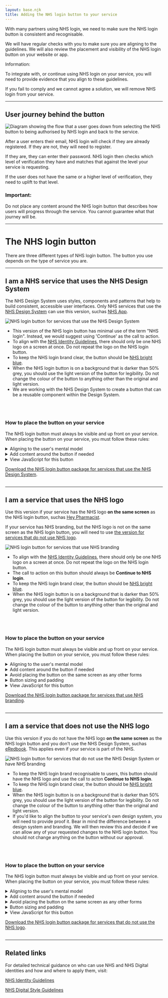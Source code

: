 ```yaml
---
layout: base.njk
title: Adding the NHS login button to your service
---
```


<p>With many partners using NHS login, we need to make sure the NHS login button is consistent and recognisable.</p>

<p>We will have regular checks with you to make sure you are aligning to the guidelines. We will also review the placement and visibility of the NHS login button on your website or app.</p>

<div class="nhsuk-inset-text">
  <span class="nhsuk-u-visually-hidden">Information: </span>
  <p>To integrate with, or continue using NHS login on your service, you will need to provide evidence that you align to these guidelines.</p>
  <p>If you fail to comply and we cannot agree a solution, we will remove NHS login from your service.</p>
</div>


 
---

<!-- <h2>Contents</h2>
<dl>
<dt><a href="/nhslogin/guidance#journey">User journey behind the button</a></dt>
<dt><a href="/nhslogin/guidance#NHS-login-buttons">The NHS login button</a></dt>
<dd>- <a href="/nhslogin/guidance#NHS-DS">Services that use the NHS Design System</a></dd>
<dd>- <a href="/nhslogin/guidance#NHS">Services that use NHS branding</a></dd>
<dd>- <a href="/nhslogin/guidance#other">All other services</a></dd>
<dt><a href="/nhslogin/guidance#related-links">Related links</a></dt>

<hr> -->

<h2 id="journey">User journey behind the button</h2>

  <img class="nhsuk-image__img" src="https://github.com/nhsconnect/nhslogin/raw/main/src/images/diagram-behind-button.png" alt="Diagram showing the flow that a user goes down from selecting the NHS button to being authorised by NHS login and back to the service.">
<!--   <figcaption class="nhsuk-image__caption">
    It can affect large areas of the body or limbs.
  </figcaption> -->
<br>
<p>After a user enters their email, NHS login will check if they are already registered. If they are not, they will need to register.</p>

<p>If they are, they can enter their password. NHS login then checks which level of verification they have and matches that against the level your service is requesting.</p>

<p>If the user does not have the same or a higher level of verification, they need to uplift to that level.</p>


<div class="nhsuk-warning-callout">
  <h3 class="nhsuk-warning-callout__label">
    Important<span class="nhsuk-u-visually-hidden">:</span>
  </h3>
  <p>Do not place any content around the NHS login button that describes how users will progress through the service. You cannot guarantee what that journey will be.</p>
</div>


---

<h1 id="NHS-login-buttons">The NHS login button</h1>

<p>There are three different types of NHS login button. The button you use depends on the type of service you are.</p>

---
<!-- NHS DESIGN SYSTEM USERS -->
  <h2 id="NHS-DS">I am a NHS service that uses the NHS Design System</h2>
  <p>The NHS Design System uses styles, components and patterns that help to build consistent, accessible user interfaces. Only NHS services that use the <a href="https://service-manual.nhs.uk/design-system">NHS Design System</a> can use this version, suchas <a href="https://www.nhs.uk/nhs-app/">NHS App</a>.</p>
  <div class="nhsuk-grid-row">
    <div class="nhsuk-grid-column-one-third">
      <img class="nhsuk-image__img" src="https://github.com/nhsconnect/nhslogin/raw/main/src/images/Guidance-example-button-NHSDS.png" alt="NHS login button for services that use the NHS Design System">
    </div>
    <div class="nhsuk-grid-column-two-thirds">
      <ul>
        <li>This version of the NHS login button has minimal use of the term "NHS login". Instead, we would suggest using 'Continue' as the call to action.</li>
        <li>To align with the <a href="https://www.england.nhs.uk/nhsidentity/identity-guidelines/">NHS Identity Guidelines</a>, there should only be one NHS logo on a screen at once. Do not repeat the logo on the NHS login button.</li>
        <li>To keep the NHS login brand clear, the button should be <a href="https://digital.nhs.uk/about-nhs-digital/corporate-information-and-documents/nhs-digital-style-guidelines/how-we-look/colour-palette">NHS bright blue</a>.</li>
        <li>When the NHS login button is on a background that is darker than 50% grey, you should use the light version of the button for legibility. Do not change the colour of the button to anything other than the original and light version.</li>
        <li>We are working with the NHS Design System to create a button that can be a reusable component within the Design System.</li>
      </ul>
    </div>
  </div>
  <br><br>

  <h3>How to place the button on your service</h3>
  <p>The NHS login button must always be visible and up front on your service. When placing the button on your service, you must follow these rules:</p>

<details class="nhsuk-details nhsuk-expander">
  <summary class="nhsuk-details__summary">
    <span class="nhsuk-details__summary-text">
      Aligning to the user's mental model
    </span>
  </summary>
  <div class="nhsuk-details__text nhsuk-grid-row">
  <div class="nhsuk-grid-column-one-half">
   <ul class="nhsuk-inside-box-text" style="max-width:none;">
NHS login has over 40million users and so it is very likely that your users will already have an NHS login account. The easiest route for the user to sign up or log in to your service would be to use their NHS login details.<br><br>
If you have any other native or third-party log in or register options, the NHS login button must appear as the first option, and always be as clear and visible as other options.<br><br>
Ideally you should use linked text but if a button is necessary, the secondary button must be used.<br><br>
If you have a <b>clear user need</b> why this isn't possible, you will need to provide proof of this. We will then review and decide if we can support this.
  </ul>
  </div>
  <div class="nhsuk-grid-column-one-half">
    <img class="nhsuk-image__img" src="https://github.com/nhsconnect/nhslogin/raw/main/src/images/Guidance-example-options-NHSDS.png" alt="Example of NHS login button alongside other log in or register options">
          <figcaption class="nhsuk-image__caption">
            <a href="https://raw.githubusercontent.com/nhsconnect/nhslogin/main/src/images/Guidance-example-options-NHSDS.png" target="_blank">View this example full screen</a>
          </figcaption>
</div>
</details>

<details class="nhsuk-details nhsuk-expander">
  <summary class="nhsuk-details__summary">
    <span class="nhsuk-details__summary-text">
      Add content around the button if needed
    </span>
  </summary>
  <div class="nhsuk-details__text nhsuk-grid-row">
  <div class="nhsuk-grid-column-one-half">
   <ul class="nhsuk-inside-box-text" style="max-width:none;">
Sometimes it may be necessary to add content around the NHS login button to reassure a user what happens when they select it.<br><br>
Suggested content:<br><br>
<i>NHS login allows you to access your health and care websites and apps with one set of login details.<br><br>
We will check if you have an NHS login. If not, you can set one up.</i>
</div>
  <div class="nhsuk-grid-column-one-half">
    <img class="nhsuk-image__img" src="https://github.com/nhsconnect/nhslogin/raw/main/src/images/Guidance-example-content-NHSDS.png" alt="Example of content around the NHS login button">
          <figcaption class="nhsuk-image__caption">
            <a href="https://raw.githubusercontent.com/nhsconnect/nhslogin/main/src/images/Guidance-example-content-NHSDS.png" target="_blank">View this example full screen</a>
                      </figcaption>

</div>
  </ul>
</details>

<details class="nhsuk-details">
              <summary class="nhsuk-details__summary">
                <span class="nhsuk-details__summary-text">View JavaScript for this button</span>
              </summary>
              <div class="nhsuk-details__text">
                <pre style="
                      background-color: white;
                      padding: 30px;
                      overflow:auto;
                      font-size:12px
                      ">
                  <code>
.nhslogin-button {
  background-color: darken($color_nhsuk-blue, 1%);
  box-shadow: 0 $button-shadow-size 0 darken($color_nhsuk-blue, 20%); // s0
  &:hover {
    background-color: darken($color_nhsuk-blue, 12%);
    cursor: default;
  }
  &:focus {
    outline: none;
    background-color: darken($color_nhsuk-blue, 12%);
  }
  &:active {
    box-shadow: 0 $button-shadow-size 0 darken($color_nhsuk-blue, 12%); // s0
    top: 0;
  }
}   
                  </code>
                </pre>
              </div>
            </details>

<a href="#download">Download the NHS login button package for services that use the NHS Design System</a>.<br><br>


---
<!-- NHS LOGO SERVICES -->
  <h2 id="NHS">I am a service that uses the NHS logo</h2>
        <p>Use this version if your service has the NHS logo <b>on the same screen</b> as the NHS login button, suchas <a href="https://heypharmacist.co.uk/">Hey Pharmacist</a>.</p>
        <p>If your service has NHS branding, but the NHS logo is not on the same screen as the NHS login button, you will need to use <a href="/nhslogin/guidance#others">the version for services that do not use NHS logo</a>.</p>
  <div class="nhsuk-grid-row">
    <div class="nhsuk-grid-column-one-third">
      <img class="nhsuk-image__img" src="https://github.com/nhsconnect/nhslogin/raw/main/src/images/Guidance-example-button-NHS.png" alt="NHS login button for services that use NHS branding">
    </div>
    <div class="nhsuk-grid-column-two-thirds">
      <ul>
        <li>To align with the <a href="https://www.england.nhs.uk/nhsidentity/identity-guidelines/">NHS Identity Guidelines</a>, there should only be one NHS logo on a screen at once. Do not repeat the logo on the NHS login button.</li>
        <li>The call to action on this button should always be <b>Continue to NHS login</b>.</li>
        <li>To keep the NHS login brand clear, the button should be <a href="https://digital.nhs.uk/about-nhs-digital/corporate-information-and-documents/nhs-digital-style-guidelines/how-we-look/colour-palette">NHS bright blue</a>.</li>
        <li>When the NHS login button is on a background that is darker than 50% grey, you should use the light version of the button for legibility. Do not change the colour of the button to anything other than the original and light version.</li>
      </ul>
    </div>
  </div>
  <br><br>

  <h3>How to place the button on your service</h3>
  <p>The NHS login button must always be visible and up front on your service. When placing the button on your service, you must follow these rules:</p>

<details class="nhsuk-details nhsuk-expander">
  <summary class="nhsuk-details__summary">
    <span class="nhsuk-details__summary-text">
      Aligning to the user's mental model
    </span>
  </summary>
  <div class="nhsuk-details__text nhsuk-grid-row">
  <div class="nhsuk-grid-column-one-half">
   <ul class="nhsuk-inside-box-text" style="max-width:none;">
NHS login has over 40million users and so it is very likely that your users will already have an NHS login account. The easiest route for the user to sign up or log in to your service would be to use their NHS login details.<br><br>
If you have any other native or third-party log in or register options, the NHS login button must appear as the first option, and always be as clear and visible as other options.<br><br>
If you have a <b>clear user need</b> why this isn't possible, you will need to provide proof of this. We will then review and decide if we can support this.
  </ul>
  </div>
  <div class="nhsuk-grid-column-one-half">
    <img class="nhsuk-image__img" src="https://github.com/nhsconnect/nhslogin/raw/main/src/images/Guidance-example-options-NHS.png" alt="Example of NHS login button alongside other log in or register options">
          <figcaption class="nhsuk-image__caption">
            <a href="https://raw.githubusercontent.com/nhsconnect/nhslogin/main/src/images/Guidance-example-options-NHS.png" target="_blank">View this example full screen</a>
                      </figcaption>
</div>
</details>

<details class="nhsuk-details nhsuk-expander">
  <summary class="nhsuk-details__summary">
    <span class="nhsuk-details__summary-text">
      Add content around the button if needed
    </span>
  </summary>
  <div class="nhsuk-details__text nhsuk-grid-row">
  <div class="nhsuk-grid-column-one-half">
   <ul class="nhsuk-inside-box-text" style="max-width:none;">
Sometimes it may be necessary to add content around the NHS login button to reassure a user what happens when they select it.<br><br>
Suggested content:<br><br>
<i>NHS login allows you to access your health and care websites and apps with one set of login details.<br><br>
We will check if you have an NHS login. If not, you can set one up.</i>
</div>
  <div class="nhsuk-grid-column-one-half">
    <img class="nhsuk-image__img" src="https://github.com/nhsconnect/nhslogin/raw/main/src/images/Guidance-example-content-NHS.png" alt="Example of content around the NHS login button">
          <figcaption class="nhsuk-image__caption">
            <a href="https://raw.githubusercontent.com/nhsconnect/nhslogin/main/src/images/Guidance-example-content-NHS.png" target="_blank">View this example full screen</a>
                      </figcaption>
</div>
  </ul>
</details>

<details class="nhsuk-details nhsuk-expander">
  <summary class="nhsuk-details__summary">
    <span class="nhsuk-details__summary-text">
      Avoid placing the button on the same screen as any other forms
    </span>
  </summary>
  <div class="nhsuk-details__text nhsuk-grid-row">
  <div class="nhsuk-grid-column-one-half">
   <ul class="nhsuk-inside-box-text" style="max-width:none;">
The button directs users to the NHS login service that allows users to log in or register. Putting the NHS login button alongside any other entry fields confuses the users, and makes it not clear what their call to action is.<br><br>
<b>If there is a user need</b> to have a form on the same screen as the button, you should place NHS login at the top. You should then create a clear distinction between the NHS login button and your form.
</div>
  <div class="nhsuk-grid-column-one-half">
    <img class="nhsuk-image__img" src="https://github.com/nhsconnect/nhslogin/raw/main/src/images/Guidance-example-forms-NHS.png" alt="Example showing forms on the same screen as NHS login button">
          <figcaption class="nhsuk-image__caption">
            <a href="https://raw.githubusercontent.com/nhsconnect/nhslogin/main/src/images/Guidance-example-forms-NHS.png" target="_blank">View this example full screen</a>
                      </figcaption>
</div>
  </ul>
</details>

<details class="nhsuk-details nhsuk-expander">
  <summary class="nhsuk-details__summary">
    <span class="nhsuk-details__summary-text">
      Button sizing and padding
    </span>
  </summary>
  <div class="nhsuk-details__text nhsuk-grid-row">
  <div class="nhsuk-grid-column-one-half">
   <ul class="nhsuk-inside-box-text" style="max-width:none;">
You can scale the button as needed for different devices and screen sizes, but you must keep the aspect ratio the same so that the NHS logo is not stretched. When scaling the button, you must ensure that the writing is still clear and readable.<br><br>
The padding around the NHS login button should always be equal to at least half of its height.<br><br>
If the width of the button needs to change:
<ul class="nhsuk-inside-box-text">
<li>there should always be 16dp between the logo and the text</li>
<li>the padding to the left and right of the button content should be atleast 16dp, and equal on both sides</li>
<li>the padding above and below the button content should always be 14dp</li>
<li>the shadow below the button should always be 14dp</li>
</ul>
</div>
  <div class="nhsuk-grid-column-one-half">
    <img class="nhsuk-image__img" src="https://github.com/nhsconnect/nhslogin/raw/main/src/images/Guidance-example-resizing-NHS.png" alt="Example showing the button sizing and padding">
          <figcaption class="nhsuk-image__caption">
        <a href="https://raw.githubusercontent.com/nhsconnect/nhslogin/main/src/images/Guidance-example-resizing-NHS.png" target="_blank">View this example full screen</a>
                  </figcaption>
</div>
  </ul>
</details>

<details class="nhsuk-details">
              <summary class="nhsuk-details__summary">
                <span class="nhsuk-details__summary-text">View JavaScript for this button</span>
              </summary>
              <div class="nhsuk-details__text">
                <pre style="
                      background-color: white;
                      padding: 30px;
                      overflow:auto;
                      font-size:12px
                      ">
                  <code>
.nhslogin-button {
  background-color: darken($color_nhsuk-blue, 1%);
  box-shadow: 0 $button-shadow-size 0 darken($color_nhsuk-blue, 20%); // s0
  &:hover {
    background-color: darken($color_nhsuk-blue, 12%);
    cursor: default;
  }
  &:focus {
    outline: none;
    background-color: darken($color_nhsuk-blue, 12%);
  }
  &:active {
    box-shadow: 0 $button-shadow-size 0 darken($color_nhsuk-blue, 12%); // s0
    top: 0;
  }
}   
                  </code>
                </pre>
              </div>
            </details>

<a href="#download">Download the NHS login button package for services that use NHS branding</a>.<br><br>

---

<!-- OTHER SERVICES -->
  <h2 id="other">I am a service that does not use the NHS logo</h2>
<p>Use this version if you do not have the NHS logo <b>on the same screen</b> as the NHS login button and you don't use the NHS Design System, suchas <a href="https://www.eredbook.org.uk/">eRedbook</a>. This applies even if your service is part of the NHS.</p>
  <div class="nhsuk-grid-row">
    <div class="nhsuk-grid-column-one-third">
      <img class="nhsuk-image__img" src="https://github.com/nhsconnect/nhslogin/raw/main/src/images/Guidance-example-button-other.png" alt="NHS login button for services that do not use the NHS Design System or have NHS branding">
    </div>
    <div class="nhsuk-grid-column-two-thirds">
      <ul>
                <li>To keep the NHS login brand recognisable to users, this button should have the NHS logo and use the call to acton <b>Continue to NHS login</b>.</li>
                <li>To keep the NHS login brand clear, the button should be <a href="https://digital.nhs.uk/about-nhs-digital/corporate-information-and-documents/nhs-digital-style-guidelines/how-we-look/colour-palette">NHS bright blue</a>.</li>
                <li>When the NHS login button is on a background that is darker than 50% grey, you should use the light version of the button for legibility. Do not change the colour of the button to anything other than the original and light version.</li>
                <li>If you'd like to align the button to your service's own design system, you will need to provide proof it. Bear in mind the difference between a design system and branding. We will then review this and decide if we can allow any of your requested changes to the NHS login button. You should not change anything on the button without our approval.</li>
      </ul>
    </div>
  </div>
  <br><br>

  <h3>How to place the button on your service</h3>
  <p>The NHS login button must always be visible and up front on your service. When placing the button on your service, you must follow these rules:</p>

<details class="nhsuk-details nhsuk-expander">
  <summary class="nhsuk-details__summary">
    <span class="nhsuk-details__summary-text">
      Aligning to the user's mental model
    </span>
  </summary>
  <div class="nhsuk-details__text nhsuk-grid-row">
  <div class="nhsuk-grid-column-one-half">
   <ul class="nhsuk-inside-box-text" style="max-width:none;">
NHS login has over 40million users and so it is very likely that your users will already have an NHS login account. The easiest route for the user to sign up or log in to your service would be to use their NHS login details.<br><br>
If you have any other native or third-party log in or register options, the NHS login button must appear as the first option, and always be as clear and visible as other options.<br><br>
If you have a <b>clear user need</b> why this isn't possible, you will need to provide proof of this. We will then review and decide if we can support this.
  </ul>
  </div>
  <div class="nhsuk-grid-column-one-half">
    <img class="nhsuk-image__img" src="https://github.com/nhsconnect/nhslogin/raw/main/src/images/Guidance-example-options-other.png" alt="Example of NHS login button alongside other log in or register options">
          <figcaption class="nhsuk-image__caption">
        <a href="https://raw.githubusercontent.com/nhsconnect/nhslogin/main/src/images/Guidance-example-options-other.png" target="_blank">View this example full screen</a>
                  </figcaption>
</div>
</details>

<details class="nhsuk-details nhsuk-expander">
  <summary class="nhsuk-details__summary">
    <span class="nhsuk-details__summary-text">
      Add content around the button if needed
    </span>
  </summary>
  <div class="nhsuk-details__text nhsuk-grid-row">
  <div class="nhsuk-grid-column-one-half">
   <ul class="nhsuk-inside-box-text" style="max-width:none;">
Sometimes it may be necessary to add content around the NHS login button to reassure a user what happens when they select it.<br><br>
Suggested content:<br><br>
<i>NHS login allows you to access your health and care websites and apps with one set of login details.<br><br>
We will check if you have an NHS login. If not, you can set one up.</i>
</div>
  <div class="nhsuk-grid-column-one-half">
    <img class="nhsuk-image__img" src="https://github.com/nhsconnect/nhslogin/raw/main/src/images/Guidance-example-content-other.png" alt="Example of content around the NHS login button">
          <figcaption class="nhsuk-image__caption">
        <a href="https://raw.githubusercontent.com/nhsconnect/nhslogin/main/src/images/Guidance-example-content-other.png" target="_blank">View this example full screen</a>
                  </figcaption>
</div>
  </ul>
</details>

<details class="nhsuk-details nhsuk-expander">
  <summary class="nhsuk-details__summary">
    <span class="nhsuk-details__summary-text">
      Avoid placing the button on the same screen as any other forms
    </span>
  </summary>
  <div class="nhsuk-details__text nhsuk-grid-row">
  <div class="nhsuk-grid-column-one-half">
   <ul class="nhsuk-inside-box-text" style="max-width:none;">
The button directs users to the NHS login service that allows users to log in or register. Putting the NHS login button alongside any other entry fields confuses the users, and makes it not clear what their call to action is.<br><br>
<b>If there is a user need</b> to have a form on the same screen as the button, you should place NHS login at the top. You should then create a clear distinction between the NHS login button and your form.
</div>
  <div class="nhsuk-grid-column-one-half">
    <img class="nhsuk-image__img" src="https://github.com/nhsconnect/nhslogin/raw/main/src/images/Guidance-example-forms-other.png" alt="Example showing forms on the same screen as NHS login button">
          <figcaption class="nhsuk-image__caption">
        <a href="https://raw.githubusercontent.com/nhsconnect/nhslogin/main/src/images/Guidance-example-forms-other.png" target="_blank">View this example full screen</a>
        </figcaption>
</div>
  </ul>
</details>

<details class="nhsuk-details nhsuk-expander">
  <summary class="nhsuk-details__summary">
    <span class="nhsuk-details__summary-text">
      Button sizing and padding
    </span>
  </summary>
  <div class="nhsuk-details__text nhsuk-grid-row">
  <div class="nhsuk-grid-column-one-half">
   <ul class="nhsuk-inside-box-text" style="max-width:none;">
You can scale the button as needed for different devices and screen sizes, but you must keep the aspect ratio the same so that the NHS logo is not stretched. When scaling the button, you must ensure that the writing is still clear and readable.<br><br>
The padding around the NHS login button should always be equal to at least half of its height.<br><br>
If the width of the button needs to change:
<ul class="nhsuk-inside-box-text">
<li>there should always be 16dp between the logo and the text</li>
<li>the padding to the left and right of the button content should be atleast 16dp, and equal on both sides</li>
<li>the padding above and below the button content should always be 14dp</li>
<li>the shadow below the button should always be 14dp</li>
</ul>
</div>
  <div class="nhsuk-grid-column-one-half">
    <img class="nhsuk-image__img" src="https://github.com/nhsconnect/nhslogin/raw/main/src/images/Guidance-example-resizing-other.png" alt="Example showing the button sizing and padding">
      <figcaption class="nhsuk-image__caption">
    <a href="https://raw.githubusercontent.com/nhsconnect/nhslogin/main/src/images/Guidance-example-resizing-other.png" target="_blank">View this example full screen</a>
  </figcaption>
</div>
  </ul>
</details>

<details class="nhsuk-details">
              <summary class="nhsuk-details__summary">
                <span class="nhsuk-details__summary-text">View JavaScript for this button</span>
              </summary>
              <div class="nhsuk-details__text">
                <pre style="
                      background-color: white;
                      padding: 30px;
                      overflow:auto;
                      font-size:12px
                      ">
                  <code>
.nhslogin-button {
  background-color: darken($color_nhsuk-blue, 1%);
  box-shadow: 0 $button-shadow-size 0 darken($color_nhsuk-blue, 20%); // s0
  &:hover {
    background-color: darken($color_nhsuk-blue, 12%);
    cursor: default;
  }
  &:focus {
    outline: none;
    background-color: darken($color_nhsuk-blue, 12%);
  }
  &:active {
    box-shadow: 0 $button-shadow-size 0 darken($color_nhsuk-blue, 12%); // s0
    top: 0;
  }
}   
                  </code>
                </pre>
              </div>
            </details>

<a href="#download">Download the NHS login button package for services that do not use the NHS logo</a>.<br><br>



---

<h2 id="related-links">Related links</h2>

For detailed technical guidance on who can use NHS and NHS Digital identities and how and where to apply them, visit: 

[NHS Identity Guidelines](https://www.england.nhs.uk/nhsidentity/identity-guidelines/ "NHS Identity Guidelines")

[NHS Digital Style Guidelines](https://digital.nhs.uk/about-nhs-digital/corporate-information-and-documents/nhs-digital-style-guidelines "NHS Digital Style Guidelines")


